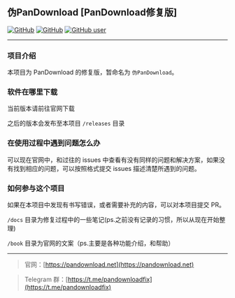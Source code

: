 ## 伪PanDownload [PanDownload修复版]

[![GitHub](https://img.shields.io/badge/Project-PanDownload--Fix-brightgreen?style=flat-square)](https://github.com/PanDownload-Fix/PanDownload-Fix)   [![GitHub](https://img.shields.io/github/stars/PanDownload-Fix/PanDownload-Fix?style=flat-square)](https://github.com/PanDownload-Fix/PanDownload-Fix)   [![GitHub user](https://img.shields.io/badge/author-PanDownload--Fix-brightgreen?style=flat-square)](https://github.com/PanDownload-Fix)

---

### 项目介绍

本项目为 PanDownload 的修复版，暂命名为 `伪PanDownload`。

### 软件在哪里下载

当前版本请前往官网下载

之后的版本会发布至本项目 `/releases` 目录

### 在使用过程中遇到问题怎么办

可以现在官网中，和过往的 issues 中查看有没有同样的问题和解决方案，如果没有找到相应的问题，可以按照格式提交 issues 描述清楚所遇到的问题。

### 如何参与这个项目

如果在本项目中发现有书写错误，或者需要补充的内容，可以对本项目提交 PR。

`/docs`  目录为修复过程中的一些笔记(ps.之前没有记录的习惯，所以从现在开始整理)

`/book`  目录为官网的文案（ps.主要是各种功能介绍，和帮助）

---

> 官网：[https://pandownload.net](https://pandownload.net)

> Telegram 群：[https://t.me/pandownloadfix](https://t.me/pandownloadfix)
